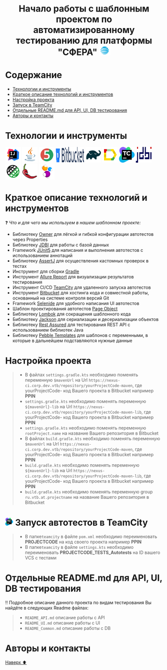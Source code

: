 <h1 align="center">
 <a> Начало работы с шаблонным проектом по автоматизированному тестированию для платформы "СФЕРА"</a> <img src="images/SFERA.png" width="35" height="30" alt="Сфера"/> 
</h1> 

<a name="наверх"></a>

# <a>Содержание</a>

+ [Технологии и инструменты](#Technology)
+ [Краткое описание технологий и инструментов](#TechnologyDescription)
+ [Настройка проекта](#ProjectSettings)
+ [Запуск в TeamCity](#TeamCity)
+ [Отдельные README.md для API, UI, DB тестирования](#Instructions)
+ [Авторы и контакты](#Сontacts)

<h1 align="left">
<a name="Technology">Технологии и инструменты</a>
</h1>

<p align="left">  
<a href="https://www.jetbrains.com/idea/"><img src="images/Intelij_IDEA.svg" width="50" height="50"  alt="IDEA"/></a>  
<a href="https://www.java.com/"><img src="images/Java.svg" width="50" height="50"  alt="Java"/></a>  
<a href="https://junit.org/junit5/"><img src="images/JUnit5.svg" width="50" height="50"  alt="JUnit 5"/></a>  
<a href="https://commons.wikimedia.org/wiki/File:Bitbucket-Logo-blue.svg"><img src="images/bitbucket-official.svg" width="90" height="50"  alt="Github"/></a>
<a href="https://gradle.org/"><img src="images/Gradle.svg" width="50" height="50"  alt="Gradle"/></a>
<a href="https://github.com/allure-framework/allure2"><img src="images/Allure_Report.svg" width="50" height="50"  alt="Allure"/></a> 
<a href="https://worldvectorlogo.com/logo/teamcity-icon"><img src="images/teamcity-icon.svg" width="50" height="50"  alt="Teamcity"/></a> 
<a href="https://jdbi.org"><img src="images/jdbi logo.svg" width="50" height="50"  alt="JDBI"/></a>
<a href="https://avatars.githubusercontent.com/u/19369327?s=200&v=4"><img src="images/Rest-Assured.svg" width="50" height="50"  alt="Rest-Assured"/></a>  
<a href="https://avatars.githubusercontent.com/u/45949248?s=200&v=4"><img src="images/Lombok.png" width="50" height="50"  alt="Lombok"/></a>
<a href="https://selenide.org/"><img src="images/Selenide.svg" width="50" height="50"  alt="Selenide"/></a>
</p>


# <a name="TechnologyDescription">Краткое описание технологий и инструментов</a>

:question: *Что и для чего мы используем в нашем шаблонном проекте:*

- Библиотеку [Owner](http://owner.aeonbits.org/docs/features/) для лёгкой и гибкой конфигурации автотестов через Properties
- Библиотеку [JDBI](https://jdbi.org/) для работы с базой данных
- Framework [JUnit5](https://junit.org/junit5/docs/current/user-guide/) для написания и выполнения автотестов с использованием аннотаций
- Библиотеку [AssertJ](https://assertj.github.io/doc/#assertj-core-custom-assertions) для осуществления кастомных проверок в тестах
- Инструмент для сборки [Gradle](https://docs.gradle.org/current/userguide/what_is_gradle.html)
- Инструмент [Allure Report](https://docs.qameta.io/allure/) для визуализации результатов тестирования
- Инструмент CI/CD  [TeamCity](https://www.jetbrains.com/help/teamcity/teamcity-documentation.html) для удаленного запуска автотестов
- Инструмент [Bitbucket](https://bitbucket.org/product/guides) для хостинга кода и совместной работы, основанный на системе контроля версий Git
- Framework [Selenide](https://selenide.gitbooks.io/user-guide/content/ru/selenide-api/selenide.html) для удобного написания UI автотестов
- Шаблон проектирования автотестов [Page Object](https://www.selenium.dev/documentation/test_practices/encouraged/page_object_models)
- Библиотеку [Lombok](https://auth0.com/blog/a-complete-guide-to-lombok/) для сокращения шаблонного кода
- Библиотеку [Jackson](https://www.baeldung.com/jackson/)  для сериализации и десериализации объектов
- Библиотеку [Rest Assured](https://github.com/rest-assured/rest-assured/wiki/Usage) для тестирования REST API с
  использованием библиотек Java
- Библиотеку [Pebble Templates](https://pebbletemplates.io/)  для шаблонов с переменными, в которые в дальнейшем
  подставляются нужные данные

<h1 align="left">
<a name="ProjectSettings">Настройка проекта</a>
</h1>

>- В файлах `settings.gradle.kts` необходимо поменять переменную `$mavenUrl` на Url `https://nexus-ci.corp.dev.vtb/repository/yourProjectCode-maven`, 
где yourProjectCode- код Вашего проекта в Bitbucket например **PPIN**
>- `settings.gradle.kts` необходимо поменять переменную `${mavenUrl}-lib` на Url `https://nexus-ci.corp.dev.vtb/repository/yourProjectCode-maven-lib`, 
где yourProjectCode- код Вашего проекта в Bitbucket например **PPIN**
>- `settings.gradle.kts` необходимо поменять переменную `rootProject.name` на название Вашего репозитория в Bitbucket
>- В файлах `build.gradle.kts` необходимо поменять переменную `$mavenUrl` на Url `https://nexus-ci.corp.dev.vtb/repository/yourProjectCode-maven`,
где yourProjectCode- код Вашего проекта в Bitbucket например **PPIN**
>- `build.gradle.kts` необходимо поменять переменную `${mavenUrl}-lib` на Url `https://nexus-ci.corp.dev.vtb/repository/yourProjectCode-maven-lib`, 
где yourProjectCode- код Вашего проекта в Bitbucket например **PPIN**
>- `build.gradle.kts` необходимо поменять переменную group `ru.vtb.at.projectname` на название Вашего репозитория в Bitbucket


<h1 align="left">
<img src="images/teamcity-icon.svg" width="25" height="25" alt="TeamCity"/>  <a name="TeamCity">Запуск автотестов в TeamCity </a>
</h1>

>- В папке`teamcity` в файле `pom.xml` необходимо переименовать **PROJECTCODE** на код своего проекта например **PPIN**
>- В папке`teamcity` в файле `settings.kts` необходимо переименовать **PROJECTCODE_TESTS_Autotests** на ID вашего VCS с тестами

# <a name="Instructions">Отдельные README.md для API, UI, DB тестирования</a>

:bangbang: Подробное описание данного проекта по видам тестирования Вы найдёте в следующих Readme файлах:
> - `README_API.md` описание работы с API
>- `README_UI.md` описание работы с UI
>- `README_Common.md` описание работы с DB


# <a name="Contacts">Авторы и контакты</a>



[Наверх ⬆](#наверх)
